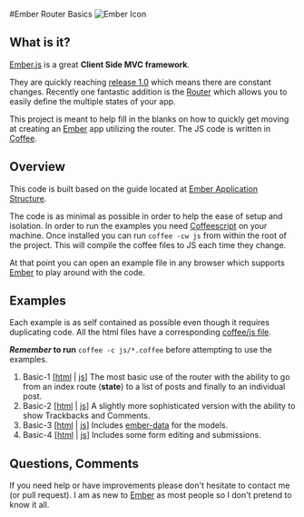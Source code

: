 #Ember Router Basics
![Ember Icon](http://emberjs.com/images/about/ember-productivity-sm.png)

## What is it?

[Ember.js](http://emberjs.com) is a great **Client Side MVC framework**.

They are quickly reaching [release 1.0](http://emberjs.com/blog/2012/08/03/ember-1-0-prerelease/) which means there are constant changes. Recently one fantastic addition is the [Router](http://emberjs.com/blog/2012/08/03/ember-1-0-prerelease/#toc_router) which allows you to easily define the multiple states of your app.

This project is meant to help fill in the blanks on how to quickly get moving at creating an [Ember](http://emberjs.com) app utilizing the router. The JS code is written in [Coffee](http://coffeescript.org).

## Overview

This code is built based on the guide located at [Ember Application Structure](http://emberjs.com/guides/outlets/).

The code is as minimal as possible in order to help the ease of setup and isolation. In order to run the examples you need [Coffeescript](http://coffeescript.org/) on your machine. Once installed you can run `coffee -cw js` from within the root of the project. This will compile the coffee files to JS each time they change.

At that point you can open an example file in any browser which supports [Ember](http://emberjs.com/) to play around with the code.

## Examples

Each example is as self contained as possible even though it requires duplicating code. All the html files have a corresponding [coffee/js file](tree/master/js).

**_Remember_ to run** `coffee -c js/*.coffee` before attempting to use the examples.

1. Basic-1 [[html](blob/master/basic-1.html) | [js](blob/master/js/basic-1.coffee)] The most basic use of the router with the ability to go from an index route (**state**) to a list of posts and finally to an individual post.
2. Basic-2 [[html](blob/master/basic-2.html) | [js](blob/master/js/basic-2.coffee)] A slightly more sophisticated version with the ability to show Trackbacks and Comments.
3. Basic-3 [[html](blob/master/basic-3.html) | [js](blob/master/js/basic-3.coffee)] Includes [ember-data](https://github.com/emberjs/data) for the models.
4. Basic-4 [[html](blob/master/basic-4.html) | [js](blob/master/js/basic-4.coffee)] Includes some form editing and submissions.

## Questions, Comments

If you need help or have improvements please don't hesitate to contact me (or pull request). I am as new to [Ember](http://emberjs.com/) as most people so I don't pretend to know it all.
